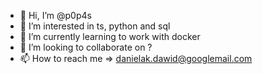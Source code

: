 - 👋 Hi, I’m @p0p4s
- 👀 I’m interested in ts, python and sql
- 🌱 I’m currently learning to work with docker
- 💞️ I’m looking to collaborate on ?
- 📫 How to reach me => danielak.dawid@googlemail.com

<!---
p0p4s/p0p4s is a ✨ special ✨ repository because its `README.md` (this file) appears on your GitHub profile.
You can click the Preview link to take a look at your changes.
--->
